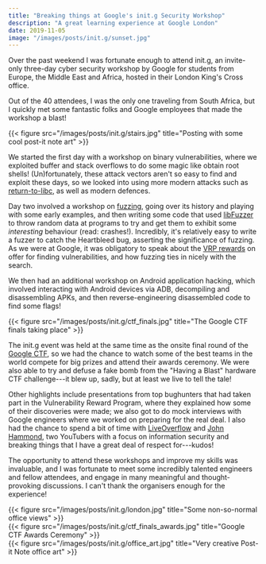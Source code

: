 ```yaml
---
title: "Breaking things at Google's init.g Security Workshop"
description: "A great learning experience at Google London"
date: 2019-11-05
image: "/images/posts/init.g/sunset.jpg"
---
```


Over the past weekend I was fortunate enough to attend init.g, an invite-only
three-day cyber security workshop by Google for students from Europe, the Middle East and Africa,
hosted in their London King's Cross office.

Out of the 40 attendees, I was the only one traveling from South Africa, but I quickly
met some fantastic folks and Google employees that made the workshop a blast!

{{< figure src="/images/posts/init.g/stairs.jpg" title="Posting with some cool post-it note art" >}}

We started the first day with a workshop on binary vulnerabilities, where we exploited buffer and stack
overflows to do some magic like obtain root shells! (Un)fortunately, these attack vectors
aren't so easy to find and exploit these days, so we looked into using more
modern attacks such as [return-to-libc](https://en.wikipedia.org/wiki/Return-to-libc_attack),
as well as modern defences.

Day two involved a workshop on [fuzzing](https://en.wikipedia.org/wiki/Fuzzing),
going over its history and playing with some early examples, and then writing some code that used
[libFuzzer](https://llvm.org/docs/LibFuzzer.html) to throw random data at programs
to try and get them to exhibit some *interesting* behaviour (read: crashes!). Incredibly, it's
relatively easy to write a fuzzer to catch the Heartbleed bug, asserting the significance of fuzzing.
As we were at Google, it was obligatory to speak about the [VRP rewards](https://g.co/chromebugrewards)
on offer for finding vulnerabilities, and how fuzzing ties in nicely with the search.

We then had an additional workshop on Android application hacking, which involved interacting with
Android devices via ADB, decompiling and disassembling APKs, and then reverse-engineering disassembled
code to find some flags!

{{< figure src="/images/posts/init.g/ctf_finals.jpg" title="The Google CTF finals taking place" >}}

The init.g event was held at the same time as the onsite final round of the [Google CTF](https://capturetheflag.withgoogle.com/),
so we had the chance to watch some of the best teams in the world compete for big prizes and attend their awards ceremony.
We were also able to try and defuse a fake bomb from the "Having a Blast" hardware CTF challenge---it blew up, sadly, but
at least we live to tell the tale!

Other highlights include presentations from top bughunters that had taken part in the Vulnerability Reward Program, where
they explained how some of their discoveries were made; we also got to do mock interviews with Google engineers
where we worked on preparing for the real deal. I also had the chance to spend a bit of time with
[LiveOverflow](https://www.youtube.com/channel/UClcE-kVhqyiHCcjYwcpfj9w)
and [John Hammond](https://www.youtube.com/user/RootOfTheNull),
two YouTubers with a focus on information security and breaking things that I have a great deal of respect for---kudos!

The opportunity to attend these workshops and improve my skills was invaluable, and I was fortunate to
meet some incredibly talented engineers and fellow attendees, and engage in many meaningful and
thought-provoking discussions. I can't thank the organisers enough for the experience!

{{< figure src="/images/posts/init.g/london.jpg" title="Some non-so-normal office views" >}}
<br>
{{< figure src="/images/posts/init.g/ctf_finals_awards.jpg" title="Google CTF Awards Ceremony" >}}
<br>
{{< figure src="/images/posts/init.g/office_art.jpg" title="Very creative Post-it Note office art" >}}
<br>
